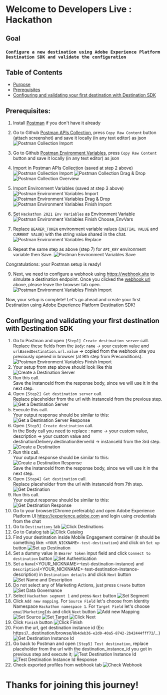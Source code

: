 # Welcome to Developers Live : Hackathon

## Goal
### `Configure a new destination using Adobe Experience Platform Destination SDK and validate the configuration`

## Table of Contents
- [Purpose](#purpose)
- [Prerequisites](#prerequisites)
- [Configuring and validating your first destination with Destination SDK](#configuring-and-validating-your-first-destination-with-destination-sdk)

## Prerequisites:

1. Install [Postman](https://www.postman.com/downloads/) if you don't have it already
2. Go to Github [Postman APIs Collection](https://github.com/developerhackathon2021/developerhackathon2021/blob/main/Hackathon.postman_collection.json), press `Copy Raw Content` button (attach screenshot) and save it locally (in any text editor) as json
   ![Postman Collection Import](pictures/copyRawContentCollection.png?raw=true)
3. Go to Github [Postman Environment Variables](https://github.com/developerhackathon2021/developerhackathon2021/blob/main/Hackathon%202021%20Env%20Variables.postman_environment.json), press `Copy Raw Content` button and save it locally (in any text editor) as json
4. Import in Postman APIs Collection (saved at step 2 above)
   ![Postman Collection Import](pictures/postmanCollection1.png?raw=true)
   ![Postman Collection Drag & Drop](pictures/postmanCollection2.png?raw=true)
   ![Postman Collection Overview](pictures/postmanCollection4.png?raw=true)  

5. Import Environment Variables (saved at step 3 above)  
   ![Postman Environment Variables Import](pictures/postmanEnvVars2.png?raw=true)
   ![Postman Environment Variables Drag & Drop](pictures/postmanEnvVars3.png?raw=true)
   ![Postman Environment Variables Finish Import](pictures/postmanEnvVars555.png?raw=true)
   
6. Set `Hackathon 2021 Env Variables` as Environment Variable
   ![Postman Environment Variables Finish Choose_EnvVars](pictures/postmanReplaceEnvVars333.png?raw=true)

7. Replace `BEARER_TOKEN` environment variable values (`INITIAL VALUE` and `CURRENT VALUE`) with the string value shared in the chat.  
   ![Postman Environment Variables Replace](pictures/postmanReplaceEnvVars111.png?raw=true)
   
8. Repeat the same step as above (step 7) for `API_KEY` environment variable then Save.
   ![Postman Environment Variables Save](pictures/postmanReplaceEnvVars2.png?raw=true)

Congratulations: your Postman setup is ready!

9. Next, we need to configure a webhook using https://webhook.site to simulate a destination endpoint.
   Once you clicked the [webhook url](https://webhook.site) above, please leave the browser tab open.  
   ![Postman Environment Variables Finish Import](pictures/webHookGenerator1.png?raw=true)  
   
Now, your setup is complete! Let's go ahead and create your first Destination using Adobe Experience Platform Destination SDK! 

## Configuring and validating your first destination with Destination SDK
1. Go to Postman and open `[Step1] Create destination server` call.   
   Replace these fields from the `Body`: `name` -> your custom value and `urlBasedDestination.url.value` -> copied from the webhook site you previously opened in browser (at 9th step from Preconditions).
   ![Postman Environment Variables Finish Import](pictures/webHookGenerator2.png?raw=true)
2. Your setup from step above should look like this
   ![Create a Destination Server](pictures/hackStep1.png?raw=true)
3. Run this call.  
   Save the instanceId from the response body, since we will use it in the next step.
4. Open `[Step2] Get destination server` call.  
   Replace placeholder from the url with instanceId from the previous step.
   ![Get a Destination Server](pictures/hackStep2.png?raw=true)
5. Execute this call.       
   Your output response should be similar to this:
   ![Get a Destination Server Response](pictures/hackStep22.png?raw=true)  
6. Open `[Step3] Create destination` call.     
   In the Body call you need to replace : name -> your custom value, description -> your custom value and destinationDelivery.destinationServerId -> instanceId from the 3rd step.
   ![Create a Destination](pictures/hackStep3.png?raw=true)
7. Run this call.  
   Your output response should be similar to this:
   ![Create a Destination Response](pictures/hackStep33.png?raw=true)  
   Save the instanceId from the response body, since we will use it in the next step.  
8. Open `[Step4] Get destination` call.   
   Replace placeholder from the url with instanceId from 7th step.
   ![Get Destination](pictures/hackStep4.png?raw=true)
9. Run this call.  
   Your output response should be similar to this:  
   ![Get Destination Response](pictures/hackStep44.png?raw=true)  
10. Go to your browser(Chrome preferably) and open Adobe Experience Platform UI https://experience.adobe.com and login using credentials from the chat
11. Go to `Destinations` tab
   ![Click Destinations](pictures/hackStep6.png?raw=true)  
12. Go to Catalog tab
   ![Click Catalog](pictures/hackStep7.png?raw=true)  
13. Find your destination inside Mobile Engagement container (it should be something like: `<YOUR_NICKNAME>-test-destination`) and click on `Set up` button
   ![Set up Destination](pictures/hackStep8.png?raw=true)  
14. Set a dummy value in `Bearer token` input field and click `Connect to destination` button
   ![Set Authentication](pictures/hackStep9.png?raw=true)  
15. Set a `Name`(<YOUR_NICKNAME>-test-destination-instance) and `Description`(<YOUR_NICKNAME>-test-destination-instance-description) in `Destination details` and click `Next` button
    ![Set Name and Description](pictures/hackStep10.png?raw=true)  
16. Do not select any of Marketing Actions, just press `Create` button
    ![Set Data Governance](pictures/hackStep11_0.png?raw=true)
17. Select `Hackathon segment 1` and press `Next` button
    ![Set Segment](pictures/hackStep12_0.png?raw=true)
18. Click `Add new mapping`. For `Source Field` let's choose from Identity Namespace `Hackathon namespace 1`. For `Target Field` let's choose `emailMarketingIds` and click `Next` button
    ![Add new Mapping](pictures/hackStep13_0.png?raw=true)
    ![Set Source](pictures/hackStep13_1.png?raw=true)
    ![Set Target](pictures/hackStep13_2.png?raw=true)
    ![Click Next](pictures/hackStep13_3.png?raw=true)  
19. Click `Finish` button
    ![Click Finish](pictures/hackStep14_0.png?raw=true)  
20. From the url, get destination instance id (Ex: https://...destination/browse/`8b4deb36-e2d0-40a5-8742-2b42444fff72`/...)
    ![Get Destination Instance Id](pictures/hackStep15_0.png?raw=true)  
21. Go back to Postman and open `[Step5] Test destination`, replace placeholder from the url with the destination_instance_id you got in previous step and execute it;
    ![Test Destination Instance Id](pictures/hackStep16_0.png?raw=true)
    ![Test Destination Instance Id Response](pictures/hackStep16_1.png?raw=true)
22. Check exported profiles from webhook tab
    ![Check Webhook](pictures/hackStep17_0.png?raw=true)
    

# Thanks for joining this journey!